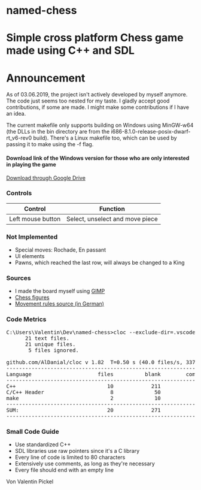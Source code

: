 # named-chess

# Simple cross platform Chess game made using C++ and SDL

<h1>Announcement</h1>

As of 03.06.2019, the project isn't actively developed by myself anymore. The code just seems too nested for my taste. I gladly accept good contributions, if some are made. I might make some contributions if I have an idea.

The current makefile only supports building on Windows using MinGW-w64 (the DLLs in the bin directory are from the i686-8.1.0-release-posix-dwarf-rt_v6-rev0 build). There's a Linux makefile too, which can be used by passing it to make using the -f flag.

<h4>Download link of the Windows version for those who are only interested in playing the game</h4>

[Download through Google Drive](https://drive.google.com/file/d/19n1aBIcd6uEgoYQyR0xEYKLgi-3Jqoip/view?usp=sharing)

<h3>Controls</h3>

| Control           | Function                        |
| ----------------- | ------------------------------- |
| Left mouse button | Select, unselect and move piece |

<h3>Not Implemented</h3>

- Special moves: Rochade, En passant
- UI elements
- Pawns, which reached the last row, will always be changed to a King 

<h3>Sources</h3>

- I made the board myself using [GIMP](https://www.gimp.org/)  
- [Chess figures](https://opengameart.org/content/colorful-chess-pieces)  
- [Movement rules source (in German)](https://www.brettspielnetz.de/spielregeln/schach.php)

<h3>Code Metrics</h3>

<pre>
C:\Users\Valentin\Dev\named-chess>cloc --exclude-dir=.vscode,bin,misc,obj,res,.gitignore,README.md .
      21 text files.
      21 unique files.
       5 files ignored.

github.com/AlDanial/cloc v 1.82  T=0.50 s (40.0 files/s, 3374.0 lines/s)
-------------------------------------------------------------------------------
Language                     files          blank        comment           code
-------------------------------------------------------------------------------
C++                             10            211             34           1104
C/C++ Header                     8             50             25            225
make                             2             10              8             20
-------------------------------------------------------------------------------
SUM:                            20            271             67           1349
-------------------------------------------------------------------------------
</pre>

<h3>Small Code Guide</h3>

- Use standardized C++
- SDL libraries use raw pointers since it's a C library
- Every line of code is limited to 80 characters
- Extensively use comments, as long as they're necessary
- Every file should end with an empty line

Von Valentin Pickel
